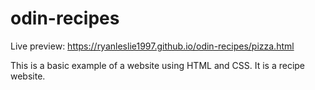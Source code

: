 # odin-recipes

Live preview: https://ryanleslie1997.github.io/odin-recipes/pizza.html

This is a basic example of a website using HTML and CSS. It is a recipe website.

